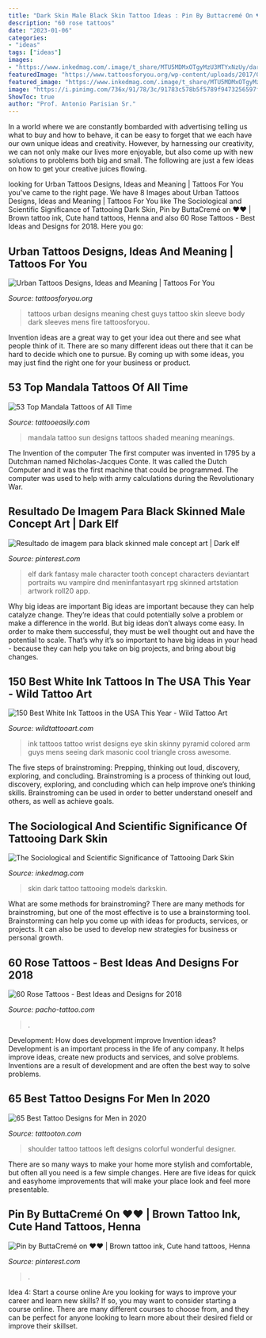 ```yaml
---
title: "Dark Skin Male Black Skin Tattoo Ideas : Pin By Buttacremé On ♥♥"
description: "60 rose tattoos"
date: "2023-01-06"
categories:
- "ideas"
tags: ["ideas"]
images:
- "https://www.inkedmag.com/.image/t_share/MTU5MDMxOTgyMzU3MTYxNzUy/darkskin-feat.jpg"
featuredImage: "https://www.tattoosforyou.org/wp-content/uploads/2017/07/Urban-Tattoos-for-Guys.jpg"
featured_image: "https://www.inkedmag.com/.image/t_share/MTU5MDMxOTgyMzU3MTYxNzUy/darkskin-feat.jpg"
image: "https://i.pinimg.com/736x/91/78/3c/91783c578b5f5789f9473256597f2896.jpg"
ShowToc: true
author: "Prof. Antonio Parisian Sr."
---
```



In a world where we are constantly bombarded with advertising telling us what to buy and how to behave, it can be easy to forget that we each have our own unique ideas and creativity. However, by harnessing our creativity, we can not only make our lives more enjoyable, but also come up with new solutions to problems both big and small. The following are just a few ideas on how to get your creative juices flowing.

	

		
looking for Urban Tattoos Designs, Ideas and Meaning | Tattoos For You you've came to the right page. We have 8 Images about Urban Tattoos Designs, Ideas and Meaning | Tattoos For You like The Sociological and Scientific Significance of Tattooing Dark Skin, Pin by ButtaCremé on ♥♥ | Brown tattoo ink, Cute hand tattoos, Henna and also 60 Rose Tattoos - Best Ideas and Designs for 2018. Here you go:
		
    
## Urban Tattoos Designs, Ideas And Meaning | Tattoos For You

<img loading=lazy src="https://www.tattoosforyou.org/wp-content/uploads/2017/07/Urban-Tattoos-for-Guys.jpg" onerror="this.onerror=null;this.src='https://tse1.mm.bing.net/th?id=OIP.vZJxgDWy8QCDf8XqIxHsEAHaLO&amp;pid=15.1';" alt="Urban Tattoos Designs, Ideas and Meaning | Tattoos For You">

_Source: tattoosforyou.org_

>tattoos urban designs meaning chest guys tattoo skin sleeve body dark sleeves mens fire tattoosforyou. 

	

Invention ideas are a great way to get your idea out there and see what people think of it. There are so many different ideas out there that it can be hard to decide which one to pursue. By coming up with some ideas, you may just find the right one for your business or product.

    
## 53 Top Mandala Tattoos Of All Time

<img loading=lazy src="http://www.tattooeasily.com/wp-content/uploads/2015/08/shaded-mandala.jpg" onerror="this.onerror=null;this.src='https://tse4.mm.bing.net/th?id=OIP.zwVftquWl6zFbgrvLt-PrQHaHa&amp;pid=15.1';" alt="53 Top Mandala Tattoos of All Time">

_Source: tattooeasily.com_

>mandala tattoo sun designs tattoos shaded meaning meanings. 

	

The Invention of the computer
The first computer was invented in 1795 by a Dutchman named Nicholas-Jacques Conte. It was called the Dutch Computer and it was the first machine that could be programmed. The computer was used to help with army calculations during the Revolutionary War.

    
## Resultado De Imagem Para Black Skinned Male Concept Art | Dark Elf

<img loading=lazy src="https://i.pinimg.com/736x/80/e2/b8/80e2b8de31812b4c13d19742a878b060.jpg" onerror="this.onerror=null;this.src='https://tse1.mm.bing.net/th?id=OIP.3HBXnwRuVk7KkVjGMCIj-wHaJ4&amp;pid=15.1';" alt="Resultado de imagem para black skinned male concept art | Dark elf">

_Source: pinterest.com_

>elf dark fantasy male character tooth concept characters deviantart portraits wu vampire dnd meninfantasyart rpg skinned artstation artwork roll20 app. 

	

Why big ideas are important
Big ideas are important because they can help catalyze change. They’re ideas that could potentially solve a problem or make a difference in the world. But big ideas don’t always come easy. In order to make them successful, they must be well thought out and have the potential to scale.
That’s why it’s so important to have big ideas in your head - because they can help you take on big projects, and bring about big changes.

    
## 150 Best White Ink Tattoos In The USA This Year - Wild Tattoo Art

<img loading=lazy src="https://www.wildtattooart.com/wp-content/uploads/2017/03/white-ink-tattoos-15031767.jpg" onerror="this.onerror=null;this.src='https://tse4.mm.bing.net/th?id=OIP.ZzURm3anc4iANjfMgsFCmgHaHa&amp;pid=15.1';" alt="150 Best White Ink Tattoos in the USA This Year - Wild Tattoo Art">

_Source: wildtattooart.com_

>ink tattoos tattoo wrist designs eye skin skinny pyramid colored arm guys mens seeing dark masonic cool triangle cross awesome. 

	

The five steps of brainstroming: Prepping, thinking out loud, discovery, exploring, and concluding.
Brainstroming is a process of thinking out loud, discovery, exploring, and concluding which can help improve one’s thinking skills. Brainstroming can be used in order to better understand oneself and others, as well as achieve goals.

    
## The Sociological And Scientific Significance Of Tattooing Dark Skin

<img loading=lazy src="https://www.inkedmag.com/.image/t_share/MTU5MDMxOTgyMzU3MTYxNzUy/darkskin-feat.jpg" onerror="this.onerror=null;this.src='https://tse1.mm.bing.net/th?id=OIP.py3Jeq1DgC13jle4HPe-0QHaF7&amp;pid=15.1';" alt="The Sociological and Scientific Significance of Tattooing Dark Skin">

_Source: inkedmag.com_

>skin dark tattoo tattooing models darkskin. 

	

What are some methods for brainstroming?
There are many methods for brainstroming, but one of the most effective is to use a brainstorming tool. Brainstorming can help you come up with ideas for products, services, or projects. It can also be used to develop new strategies for business or personal growth.

    
## 60 Rose Tattoos - Best Ideas And Designs For 2018

<img loading=lazy src="https://www.pacho-tattoo.com/images/2016/01/rose-tattoos-17.jpg?x15119" onerror="this.onerror=null;this.src='https://tse3.mm.bing.net/th?id=OIP.udDI5jpRjLvoKT5tspHi7AHaKC&amp;pid=15.1';" alt="60 Rose Tattoos - Best Ideas and Designs for 2018">

_Source: pacho-tattoo.com_

>. 

	

Development: How does development improve Invention ideas?
Development is an important process in the life of any company. It helps improve ideas, create new products and services, and solve problems. Inventions are a result of development and are often the best way to solve problems.

    
## 65 Best Tattoo Designs For Men In 2020

<img loading=lazy src="https://tattooton.com/wp-content/uploads/2017/01/tattoos-for-men-591.jpg" onerror="this.onerror=null;this.src='https://tse1.mm.bing.net/th?id=OIP.h6cX6VnNuQbdOzGW5F3hwQHaFL&amp;pid=15.1';" alt="65 Best Tattoo Designs for Men in 2020">

_Source: tattooton.com_

>shoulder tattoo tattoos left designs colorful wonderful designer. 

	

There are so many ways to make your home more stylish and comfortable, but often all you need is a few simple changes. Here are five ideas for quick and easyhome improvements that will make your place look and feel more presentable.

    
## Pin By ButtaCremé On ♥♥ | Brown Tattoo Ink, Cute Hand Tattoos, Henna

<img loading=lazy src="https://i.pinimg.com/736x/91/78/3c/91783c578b5f5789f9473256597f2896.jpg" onerror="this.onerror=null;this.src='https://tse2.mm.bing.net/th?id=OIP.0NpzCFSSosRRtw1r4cP-kgHaHa&amp;pid=15.1';" alt="Pin by ButtaCremé on ♥♥ | Brown tattoo ink, Cute hand tattoos, Henna">

_Source: pinterest.com_

>. 

	

Idea 4: Start a course online
Are you looking for ways to improve your career and learn new skills? If so, you may want to consider starting a course online. There are many different courses to choose from, and they can be perfect for anyone looking to learn more about their desired field or improve their skillset.

